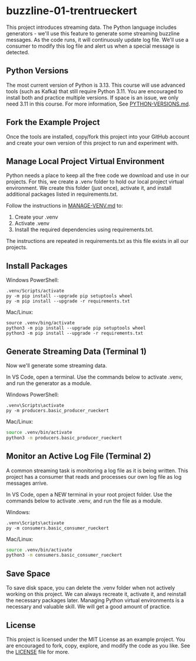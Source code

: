 # buzzline-01-trentrueckert

This project introduces streaming data. 
The Python language includes generators - we'll use this feature to generate some streaming buzzline messages. 
As the code runs, it will continuously update log file. 
We'll use a consumer to modify this log file and alert us when a special message is detected. 

## Python Versions

The most current version of Python is 3.13. 
This course will use advanced tools (such as Kafka) that still require Python 3.11. 
You are encouraged to install both and practice multiple versions. 
If space is an issue, we only need 3.11 in this course. 
For more information, See [PYTHON-VERSIONS.md](docs/PYTHON-VERSIONS.md).

## Fork the Example Project

Once the tools are installed, copy/fork this project into your GitHub account
and create your own version of this project to run and experiment with. 

## Manage Local Project Virtual Environment

Python needs a place to keep all the free code we download and use in our projects. 
For this, we create a .venv folder to hold our local project virtual environment. 
We create this folder (just once), activate it, and install additional packages listed in requirements.txt. 

Follow the instructions in [MANAGE-VENV.md](docs/MANAGE-VENV.md) to:
1. Create your .venv
2. Activate .venv
3. Install the required dependencies using requirements.txt.

The instructions are repeated in requirements.txt as this file exists in all our projects. 

## Install Packages

Windows PowerShell:
```
.venv/Scripts/activate
py -m pip install --upgrade pip setuptools wheel
py -m pip install --upgrade -r requirements.txt
```
Mac/Linux:
```
source .venv/bing/activate
python3 -m pip install --upgrade pip setuptools wheel
python3 -m pip install --upgrade -r requirements.txt
```

## Generate Streaming Data (Terminal 1)

Now we'll generate some streaming data.

In VS Code, open a terminal.
Use the commands below to activate .venv, and run the generator as a module.

Windows PowerShell:

```shell
.venv\Scripts\activate
py -m producers.basic_producer_rueckert
```

Mac/Linux:
```zsh
source .venv/bin/activate
python3 -m producers.basic_producer_rueckert
```

## Monitor an Active Log File (Terminal 2)

A common streaming task is monitoring a log file as it is being written. 
This project has a consumer that reads and processes our own log file as log messages arrive. 

In VS Code, open a NEW terminal in your root project folder. 
Use the commands below to activate .venv, and run the file as a module. 

Windows:
```shell
.venv\Scripts\activate
py -m consumers.basic_consumer_rueckert
```

Mac/Linux:
```zsh
source .venv/bin/activate
python3 -m consumers.basic_consumer_rueckert
```

## Save Space
To save disk space, you can delete the .venv folder when not actively working on this project.
We can always recreate it, activate it, and reinstall the necessary packages later. 
Managing Python virtual environments is a necessary and valuable skill. 
We will get a good amount of practice. 

## License
This project is licensed under the MIT License as an example project. 
You are encouraged to fork, copy, explore, and modify the code as you like. 
See the [LICENSE](LICENSE.txt) file for more.
